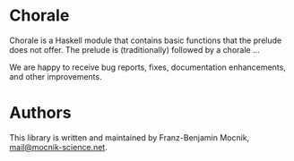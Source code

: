 # Chorale

Chorale is a Haskell module that contains basic functions that the prelude does not offer. The prelude is (traditionally) followed by a chorale ...

We are happy to receive bug reports, fixes, documentation enhancements, and other improvements.

# Authors

This library is written and maintained by Franz-Benjamin Mocnik, <mail@mocnik-science.net>.

